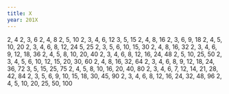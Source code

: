 ```yaml
---
title: X
year: 201X
---
```


2, 4
2, 3, 6
2, 4, 8
2, 5, 10
2, 3, 4, 6, 12
3, 5, 15
2, 4, 8, 16
2, 3, 6, 9, 18
2, 4, 5, 10, 20
2, 3, 4, 6, 8, 12, 24
5, 25
2, 3, 5, 6, 10, 15, 30
2, 4, 8, 16, 32
2, 3, 4, 6, 9, 12, 18, 36
2, 4, 5, 8, 10, 20, 40
2, 3, 4, 6, 8, 12, 16, 24, 48
2, 5, 10, 25, 50
2, 3, 4, 5, 6, 10, 12, 15, 20, 30, 60
2, 4, 8, 16, 32, 64
2, 3, 4, 6, 8, 9, 12, 18, 24, 36, 72
3, 5, 15, 25, 75
2, 4, 5, 8, 10, 16, 20, 40, 80
2, 3, 4, 6, 7, 12, 14, 21, 28, 42, 84
2, 3, 5, 6, 9, 10, 15, 18, 30, 45, 90
2, 3, 4, 6, 8, 12, 16, 24, 32, 48, 96
2, 4, 5, 10, 20, 25, 50, 100

